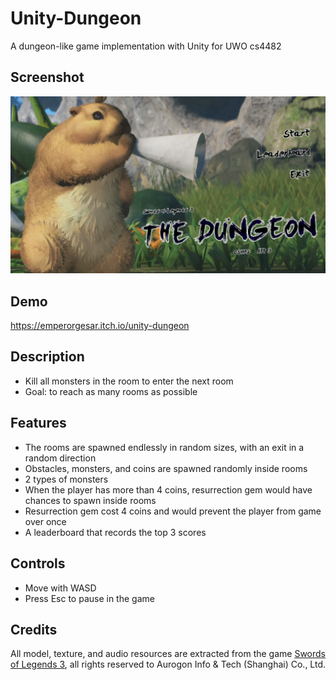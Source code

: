 # Unity-Dungeon
A dungeon-like game implementation with Unity for UWO cs4482

## Screenshot
![Image](https://github.com/EmperorGesar/Unity-Dungeon/blob/master/screenshot.png)

## Demo
https://emperorgesar.itch.io/unity-dungeon

## Description

- Kill all monsters in the room to enter the next room
- Goal: to reach as many rooms as possible

## Features

- The rooms are spawned endlessly in random sizes, with an exit in a random direction
- Obstacles, monsters, and coins are spawned randomly inside rooms
- 2 types of monsters
- When the player has more than 4 coins, resurrection gem would have chances to spawn inside rooms
- Resurrection gem cost 4 coins and would prevent the player from game over once
- A leaderboard that records the top 3 scores

## Controls

- Move with WASD
- Press Esc to pause in the game

## Credits
All model, texture, and audio resources are extracted from the game [Swords of Legends 3](https://store.steampowered.com/app/994280/Gujian3/), all rights reserved to Aurogon Info & Tech (Shanghai) Co., Ltd.
